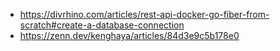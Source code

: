 - https://divrhino.com/articles/rest-api-docker-go-fiber-from-scratch#create-a-database-connection
- https://zenn.dev/kenghaya/articles/84d3e9c5b178e0
